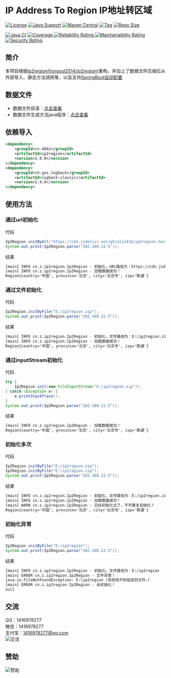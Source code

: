 # IP Address To Region IP地址转区域

[![License](https://img.shields.io/github/license/ali1416/ip2region?label=License)](https://opensource.org/licenses/BSD-3-Clause)
[![Java Support](https://img.shields.io/badge/Java-8+-green)](https://openjdk.org/)
[![Maven Central](https://img.shields.io/maven-central/v/cn.404z/ip2region?label=Maven%20Central)](https://mvnrepository.com/artifact/cn.404z/ip2region)
[![Tag](https://img.shields.io/github/v/tag/ali1416/ip2region?label=Tag)](https://github.com/ALI1416/ip2region/tags)
[![Repo Size](https://img.shields.io/github/repo-size/ali1416/ip2region?label=Repo%20Size&color=success)](https://github.com/ALI1416/ip2region/archive/refs/heads/master.zip)

[![Java CI](https://github.com/ALI1416/ip2region/actions/workflows/ci.yml/badge.svg)](https://github.com/ALI1416/ip2region/actions/workflows/ci.yml)
[![Coverage](https://sonarcloud.io/api/project_badges/measure?project=ALI1416_ip2region&metric=coverage)
![Reliability Rating](https://sonarcloud.io/api/project_badges/measure?project=ALI1416_ip2region&metric=reliability_rating)
![Maintainability Rating](https://sonarcloud.io/api/project_badges/measure?project=ALI1416_ip2region&metric=sqale_rating)
![Security Rating](https://sonarcloud.io/api/project_badges/measure?project=ALI1416_ip2region&metric=security_rating)](https://sonarcloud.io/summary/new_code?id=ALI1416_ip2region)

## 简介

本项目根据[ip2region(lionsoul2014/ip2region)](https://github.com/lionsoul2014/ip2region)重构，并加上了数据文件压缩后从外部导入、静态方法调用等，以及支持[SpringBoot自动配置](https://github.com/ALI1416/ip2region-spring-boot-autoconfigure)

## 数据文件

- 数据文件目录：[点击查看](./data)
- 数据文件生成方法java程序：[点击查看](./src/test/java/cn/z/ip2region/DataGenerationTest.java)

## 依赖导入

```xml
<dependency>
    <groupId>cn.404z</groupId>
    <artifactId>ip2region</artifactId>
    <version>2.0.0</version>
</dependency>
<dependency>
    <groupId>ch.qos.logback</groupId>
    <artifactId>logback-classic</artifactId>
    <version>1.4.6</version>
</dependency>
```

## 使用方法

### 通过url初始化

代码

```java
Ip2Region.initByUrl("https://cdn.jsdelivr.net/gh/ali1416/ip2region-test/data/ip2region.zxdb");
System.out.print(Ip2Region.parse("202.108.22.5"));
```

结果

```txt
[main] INFO cn.z.ip2region.Ip2Region - 初始化，URL路径为：https://cdn.jsdelivr.net/gh/ali1416/ip2region-test/data/ip2region.zxdb
[main] INFO cn.z.ip2region.Ip2Region - 加载数据成功！
Region{country='中国', province='北京', city='北京市', isp='联通'}
```

### 通过文件初始化

代码

```java
Ip2Region.initByFile("E:/ip2region.zip");
System.out.print(Ip2Region.parse("202.108.22.5"));
```

结果

```txt
[main] INFO cn.z.ip2region.Ip2Region - 初始化，文件路径为：E:/ip2region.zip
[main] INFO cn.z.ip2region.Ip2Region - 加载数据成功！
Region{country='中国', province='北京', city='北京市', isp='联通'}
```

### 通过inputStream初始化

代码

```java
try {
    Ip2Region.init(new FileInputStream("E:/ip2region.zip"));
} catch (Exception e) {
    e.printStackTrace();
}
System.out.print(Ip2Region.parse("202.108.22.5"));
```

结果

```txt
[main] INFO cn.z.ip2region.Ip2Region - 加载数据成功！
Region{country='中国', province='北京', city='北京市', isp='联通'}
```

### 初始化多次

代码

```java
Ip2Region.initByFile("E:/ip2region.zip");
Ip2Region.initByFile("E:/ip2region.zip");
System.out.print(Ip2Region.parse("202.108.22.5"));
```

结果

```txt
[main] INFO cn.z.ip2region.Ip2Region - 初始化，文件路径为：E:/ip2region.zip
[main] INFO cn.z.ip2region.Ip2Region - 加载数据成功！
[main] WARN cn.z.ip2region.Ip2Region - 已经初始化过了，不可重复初始化！
Region{country='中国', province='北京', city='北京市', isp='联通'}
```

### 初始化异常

代码

```java
Ip2Region.initByFile("E:/ip2region");
System.out.print(Ip2Region.parse("202.108.22.5"));
```

结果

```txt
[main] INFO cn.z.ip2region.Ip2Region - 初始化，文件路径为：E:/ip2region
[main] ERROR cn.z.ip2region.Ip2Region - 文件异常！
java.io.FileNotFoundException: E:\ip2region (系统找不到指定的文件。)
[main] ERROR cn.z.ip2region.Ip2Region - 未初始化！
null
```

## 交流

QQ：1416978277  
微信：1416978277  
支付宝：1416978277@qq.com  
![交流](https://cdn.jsdelivr.net/gh/ALI1416/ALI1416/image/contact.png)

## 赞助

![赞助](https://cdn.jsdelivr.net/gh/ALI1416/ALI1416/image/donate.png)
